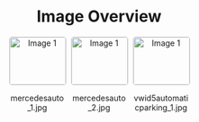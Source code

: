 <h1 style ="text-align: center;"> Image Overview </h1>
<div style="display: flex; flex-wrap: wrap; gap: 10px; justify-content: center;">
<div style="flex: 1 1 calc(33.333% - 20px); max-width: 100px; text-align: center;">
<img src="https://media.evkx.net/multimedia/technology/driverassistance/automaticparking/mercedesauto_1_xst.jpg" alt="Image 1" style="width: 100%; border: 1px solid #ddd; border-radius: 5px;">
<p>mercedesauto_1.jpg</p>
</div>
<div style="flex: 1 1 calc(33.333% - 20px); max-width: 100px; text-align: center;">
<img src="https://media.evkx.net/multimedia/technology/driverassistance/automaticparking/mercedesauto_2_xst.jpg" alt="Image 1" style="width: 100%; border: 1px solid #ddd; border-radius: 5px;">
<p>mercedesauto_2.jpg</p>
</div>
<div style="flex: 1 1 calc(33.333% - 20px); max-width: 100px; text-align: center;">
<img src="https://media.evkx.net/multimedia/technology/driverassistance/automaticparking/vwid5automaticparking_1_xst.jpg" alt="Image 1" style="width: 100%; border: 1px solid #ddd; border-radius: 5px;">
<p>vwid5automaticparking_1.jpg</p>
</div>
</div>
